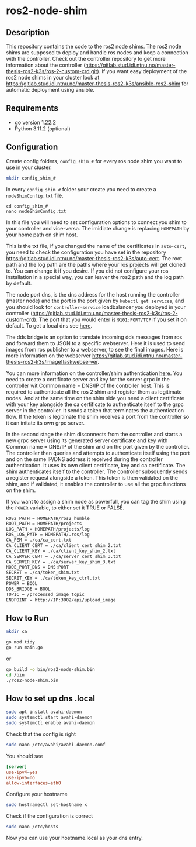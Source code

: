 # ros2-node-shim

## Description

This repository contains the code to the ros2 node shims. The ros2 node shims are supposed to deploy and handle ros nodes and keep a connection with the controller. Check out the controller repository to get more information about the controller (https://gitlab.stud.idi.ntnu.no/master-thesis-ros2-k3s/ros-2-custom-crd.git). If you want easy deployment of the ros2 node shims in your cluster look at https://gitlab.stud.idi.ntnu.no/master-thesis-ros2-k3s/ansible-ros2-shim for automatic deployment using ansible.

## Requirements
- go version 1.22.2
- Python 3.11.2 (optional)

## Configuration

Create config folders, ``config_shim_#`` for every ros node shim you want to use in your cluster. 

```bash
mkdir config_shim_#
```
In every ``config_shim_#`` folder your create you need to create a ``nodeShimConfig.txt`` file.

```
cd config_shim_#
nano nodeShimConfig.txt
```

In this file you will need to set configuration options to connect you shim to your controller and vice-versa. The imidiate change is replacing ``HOMEPATH`` by your home path on shim host. 

This is the txt file, if you changed the name of the certificates in ``auto-cert``, you need to check the configuration you have set in the repository https://gitlab.stud.idi.ntnu.no/master-thesis-ros2-k3s/auto-cert. The root path and the log path are 
the paths where your ros projects will get cloned to. You can change it if you desire. If you did not configure your ros
installation in a special way, you can leaver the ros2 path and the log path by default. 

The node port dns, is the dns address for the host running the controller (master node) and the port is the port given by ``kubectl get services``, and you should look for ``controller-service`` loadbalancer you deployed in your controller (https://gitlab.stud.idi.ntnu.no/master-thesis-ros2-k3s/ros-2-custom-crd). The port that you would enter is ``9101:PORT/TCP`` if you set it on default. To get a local dns see [here](README.md#how-to-set-up-dns-local).


The dds bridge is an option to translate incoming dds messages from ros and forward them to JSON to a specific
webserver. Here it is used to send images from ros publisher to a webserver, to see the final images. Here is more information
on the webserver https://gitlab.stud.idi.ntnu.no/master-thesis-ros2-k3s/imageflaskwebserver. 

You can more information on the controller/shim authentication [here](/docs/authentication.excalidraw.png). You need to create 
a certificate server and key for the server grpc in the controller wit Common name = DNS/IP of the controller host. This is required to authenticate all the ros 2 shim and register them as legitimate nodes. And at the same time on the shim side you 
need a client certificate with your key alongside the ca certificate to authenticate itself to the grpc server in the controller. It sends a token that terminates the authentication flow. If the token is legitimate the shim receives a port from the controller so it can initate its own grpc server.

In the second stage the shim disconnects from the controller and starts a new grpc server using its generated server certificate and key with Common name = DNS/IP of the shim and on the port given by the controller. The controller then queries and attempts to authenticate itself using the port and on the same IP/DNS address it received during the controller authentication. It uses  its own client certificate, key and ca certificate. The shim authenticates itself to the controller. The controller subsquently sends a register request alongside a token. This token is then validated on the shim, and if validated, it enables the controller to use all the grpc functions on the shim. 

If you want to assign a shim node as powerfull, you can tag the shim using the ``POWER`` variable, to either set it TRUE or FALSE.

```txt
ROS2_PATH = HOMEPATH/ros2_humble
ROOT_PATH = HOMEPATH/projects
LOG_PATH = HOMEPATH/projects/log
ROS_LOG_PATH = HOMEPATH/.ros/log
CA_PEM = ./ca/ca_cert.txt
CA_CLIENT_CERT = ./ca/client_cert_shim_2.txt
CA_CLIENT_KEY = ./ca/client_key_shim_2.txt
CA_SERVER_CERT = ./ca/server_cert_shim_3.txt
CA_SERVER_KEY = ./ca/server_key_shim_3.txt
NODE_PORT_DNS = DNS:PORT
SECRET = ./ca/token_shim.txt
SECRET_KEY = ./ca/token_key_ctrl.txt
POWER = BOOL
DDS_BRIDGE = BOOL
TOPIC = /processed_image_topic
ENDPOINT = http://IP:3002/api/upload_image
```

## How to Run

```bash
mkdir ca
```

```bash
go mod tidy
go run main.go
```
or

```bash
go build -o bin/ros2-node-shim.bin
cd /bin
./ros2-node-shim.bin
```

## How to set up dns .local

```bash
sudo apt install avahi-daemon
sudo systemctl start avahi-daemon 
sudo systemctl enable avahi-daemon
```

Check that the config is right 


```bash
sudo nano /etc/avahi/avahi-daemon.conf
``` 

You should see

```conf
[server] 
use-ipv4=yes 
use-ipv6=no 
allow-interfaces=eth0
```
Configure your hostname

```bash
sudo hostnamectl set-hostname x
```

Check if the configuration is correct

```bash
sudo nano /etc/hosts
```

Now you can use your hostname.local as your dns entry.


